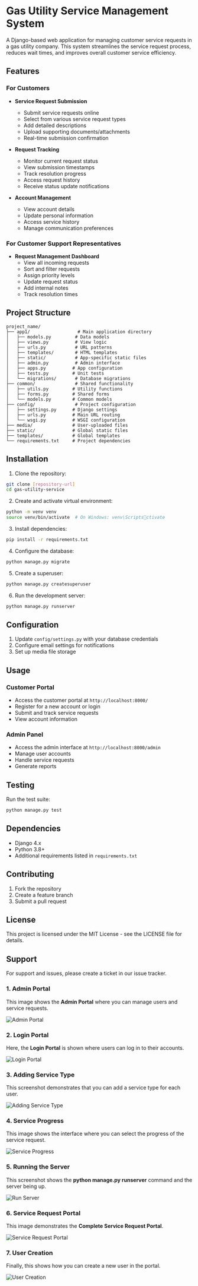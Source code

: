 
# Gas Utility Service Management System

A Django-based web application for managing customer service requests in a gas utility company. This system streamlines the service request process, reduces wait times, and improves overall customer service efficiency.

## Features

### For Customers
- **Service Request Submission**
  - Submit service requests online
  - Select from various service request types
  - Add detailed descriptions
  - Upload supporting documents/attachments
  - Real-time submission confirmation

- **Request Tracking**
  - Monitor current request status
  - View submission timestamps
  - Track resolution progress
  - Access request history
  - Receive status update notifications

- **Account Management**
  - View account details
  - Update personal information
  - Access service history
  - Manage communication preferences

### For Customer Support Representatives
- **Request Management Dashboard**
  - View all incoming requests
  - Sort and filter requests
  - Assign priority levels
  - Update request status
  - Add internal notes
  - Track resolution times

## Project Structure
```
project_name/
├── app1/                  # Main application directory
│   ├── models.py         # Data models
│   ├── views.py          # View logic
│   ├── urls.py           # URL patterns
│   ├── templates/        # HTML templates
│   ├── static/           # App-specific static files
│   ├── admin.py          # Admin interface
│   ├── apps.py          # App configuration
│   ├── tests.py         # Unit tests
│   └── migrations/       # Database migrations
├── common/               # Shared functionality
│   ├── utils.py         # Utility functions
│   ├── forms.py         # Shared forms
│   └── models.py        # Common models
├── config/               # Project configuration
│   ├── settings.py      # Django settings
│   ├── urls.py          # Main URL routing
│   └── wsgi.py          # WSGI configuration
├── media/               # User-uploaded files
├── static/              # Global static files
├── templates/           # Global templates
└── requirements.txt     # Project dependencies
```

## Installation

1. Clone the repository:
```bash
git clone [repository-url]
cd gas-utility-service
```

2. Create and activate virtual environment:
```bash
python -m venv venv
source venv/bin/activate  # On Windows: venv\Scriptsctivate
```

3. Install dependencies:
```bash
pip install -r requirements.txt
```

4. Configure the database:
```bash
python manage.py migrate
```

5. Create a superuser:
```bash
python manage.py createsuperuser
```

6. Run the development server:
```bash
python manage.py runserver
```

## Configuration

1. Update `config/settings.py` with your database credentials
2. Configure email settings for notifications
3. Set up media file storage

## Usage

### Customer Portal
- Access the customer portal at `http://localhost:8000/`
- Register for a new account or login
- Submit and track service requests
- View account information

### Admin Panel
- Access the admin interface at `http://localhost:8000/admin`
- Manage user accounts
- Handle service requests
- Generate reports

## Testing
Run the test suite:
```bash
python manage.py test
```

## Dependencies
- Django 4.x
- Python 3.8+
- Additional requirements listed in `requirements.txt`

## Contributing
1. Fork the repository
2. Create a feature branch
3. Submit a pull request

## License
This project is licensed under the MIT License - see the LICENSE file for details.

## Support
For support and issues, please create a ticket in our issue tracker.

### 1. Admin Portal
This image shows the **Admin Portal** where you can manage users and service requests.

![Admin Portal](Pngs/Admin%20Portal.png)

### 2. Login Portal
Here, the **Login Portal** is shown where users can log in to their accounts.

![Login Portal](Pngs/login.png)

### 3. Adding Service Type
This screenshot demonstrates that you can add a service type for each user.

![Adding Service Type](Pngs/progress.png)

### 4. Service Progress
This image shows the interface where you can select the progress of the service request.

![Service Progress](Pngs/progress.png)

### 5. Running the Server
This screenshot shows the **python manage.py runserver** command and the server being up.

![Run Server](Pngs/runserver.png)

### 6. Service Request Portal
This image demonstrates the **Complete Service Request Portal**.

![Service Request Portal](Pngs/service%20request.png)

### 7. User Creation
Finally, this shows how you can create a new user in the portal.

![User Creation](Pngs/user%20creation.png)

